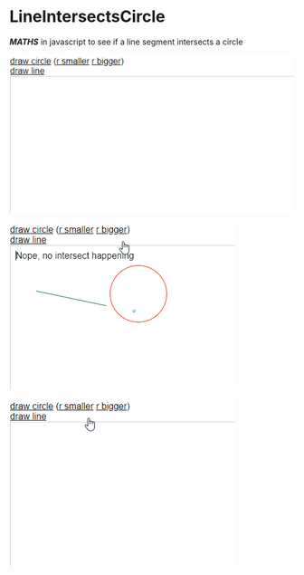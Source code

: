 # LineIntersectsCircle
***MATHS*** in javascript to see if a line segment intersects a circle

![Example 1](Intersect01.gif?raw=true "Example 1")




![Example 2](Intersect02.gif?raw=true "Example 2")




![Example 3](Intersect03.gif?raw=true "Example 3")
